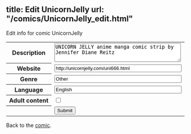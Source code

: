 title: Edit UnicornJelly
url: "/comics/UnicornJelly_edit.html"
---
Edit info for comic UnicornJelly

<form name="comic" action="http://gaepostmail.appspot.com/comic/" method="post">
<table class="comicinfo">
<tr>
<th>Description</th><td><textarea name="description" cols="40" rows="3">UNICORN JELLY anime manga comic strip by Jennifer Diane Reitz</textarea></td>
</tr>
<tr>
<th>Website</th><td><input type="text" name="url" value="http://unicornjelly.com/uni666.html" size="40"/></td>
</tr>
<tr>
<th>Genre</th><td><input type="text" name="genre" value="Other" size="40"/></td>
</tr>
<tr>
<th>Language</th><td><input type="text" name="language" value="English" size="40"/></td>
</tr>
<tr>
<th>Adult content</th><td><input type="checkbox" name="adult" value="adult" /></td>
</tr>
<tr>
<th></th><td>
<input type="hidden" name="comic" value="UnicornJelly" />
<input type="submit" name="submit" value="Submit" />
</td>
</tr>
</table>
</form>

Back to the [comic](UnicornJelly.html).

